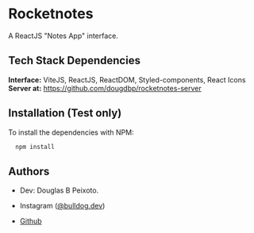 # Rocketnotes

A ReactJS "Notes App" interface.

## Tech Stack Dependencies
**Interface:** ViteJS, ReactJS, ReactDOM, Styled-components, React Icons
**Server at:** https://github.com/dougdbp/rocketnotes-server
## Installation (Test only)

To install the dependencies with NPM:

```bash
  npm install
```
## Authors

- Dev: Douglas B Peixoto.

- Instagram ([@bulldog.dev](https://www.instagram.com/bulldog.dev))

- [Github](https://github.com/dougdbp)

